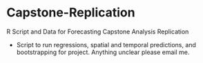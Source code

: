 # Capstone-Replication
R Script and Data for Forecasting Capstone Analysis Replication
- Script to run regressions, spatial and temporal predictions, and bootstrapping for project. Anything unclear please email me.
